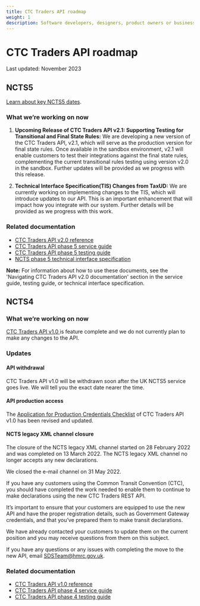 ```yaml
---
title: CTC Traders API roadmap
weight: 1
description: Software developers, designers, product owners or business analysts - see how you can integrate your software with Common Transit Convention Traders API.
---
```

# CTC Traders API roadmap

Last updated: November 2023

## NCTS5

[Learn about key NCTS5 dates](/guides/ctc-traders-phase5-tis/#ncts5-key-dates).

### What we’re working on now

1. **Upcoming Release of CTC Traders API v2.1: Supporting Testing for Transitional and Final State Rules:**
    We are developing a new version of the CTC Traders API, v2.1, which will serve as the production version for final state rules. Once available in the sandbox environment, v2.1 will enable customers to test their integrations against the final state rules, complementing the current transitional rules testing using version v2.0 in the sandbox. Further updates will be provided as we progress with this release.

2. **Technical Interface Specification(TIS) Changes from TaxUD:**
    We are currently working on implementing changes to the TIS, which will introduce updates to our API. This is an important enhancement that will impact how you integrate with our system. Further details will be provided as we progress with this work.


### Related documentation

- [CTC Traders API v2.0 reference](/api-documentation/docs/api/service/common-transit-convention-traders/2.0/oas/page)
- [CTC Traders API phase 5 service guide](/guides/ctc-traders-phase5-service-guide)
- [CTC Traders API phase 5 testing guide](/guides/ctc-traders-phase5-testing-guide/)
- [NCTS phase 5 technical interface specification](/guides/ctc-traders-phase5-tis/)

**Note:** For information about how to use these documents, see the 'Navigating CTC Traders API v2.0 documentation' section in the service guide, testing guide, or technical interface specification.

## NCTS4
### What we’re working on now

[CTC Traders API v1.0 ](/api-documentation/docs/api/service/common-transit-convention-traders/1.0) is feature complete and we do not currently plan to make any changes to the API.

### Updates

#### API withdrawal

CTC Traders API v1.0 will be withdrawn soon after the UK NCTS5 service goes live. We will tell you the exact date nearer the time.

#### API production access

The [Application for Production Credentials Checklist](/guides/ctc-traders-phase4-testing-guide/figures/CTC_Traders_API_Application_for_Productions_Credentials_v0.1_Aug22.docx) of CTC Traders API v1.0 has been revised and updated.

#### NCTS legacy XML channel closure

The closure of the NCTS legacy XML channel started on 28 February 2022 and was completed on 13 March 2022. The NCTS legacy XML channel no longer accepts any new declarations.

We closed the e-mail channel on 31 May 2022.

If you have any customers using the Common Transit Convention (CTC), you should have completed the work needed to enable them to continue to make declarations using the new CTC Traders REST API. 

It’s important to ensure that your customers are equipped to use the new API and have the proper registration details, such as Government Gateway credentials, and that you’ve prepared them to make transit declarations.

We have already contacted your customers to update them on the current position and you may receive questions from them on this subject.

If you have any questions or any issues with completing the move to the new API, email [SDSTeam@hmrc.gov.uk](mailto:SDSTeam@hmrc.gov.uk).

### Related documentation
- [CTC Traders API v1.0 reference](/api-documentation/docs/api/service/common-transit-convention-traders/1.0/oas/page)
- [CTC Traders API phase 4 service guide](/guides/ctc-traders-phase4-service-guide)
- [CTC Traders API phase 4 testing guide](/guides/ctc-traders-phase4-testing-guide)

